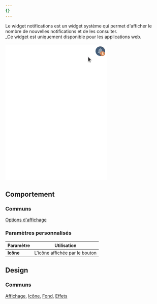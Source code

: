 ```yaml
---
{}
---
```

   
Le widget notifications est un widget système qui permet d'afficher le nombre de nouvelles notifications et de les consulter.   
_Ce widget est uniquement disponible pour les applications web.   
   
![](../../_assets/images/designer/widget_notifications.gif)   
   
## Comportement   
   
### Communs   
   
[Options d'affichage](../../04%20-%20Cr%C3%A9er%20votre%20UI/3%20-%20Les%20widgets.md#options-d'affichage)   
   
### Paramètres personnalisés   
   
| Paramètre | Utilisation                    |   
| --------- | ------------------------------ |   
| **Icône** | L'icône affichée par le bouton |   
   
## Design   
   
### Communs   
   
[Affichage](../../04%20-%20Cr%C3%A9er%20votre%20UI/3%20-%20Les%20widgets.md#affichage), [Icône](../../04%20-%20Cr%C3%A9er%20votre%20UI/3%20-%20Les%20widgets.md#icône), [Fond](../../04%20-%20Cr%C3%A9er%20votre%20UI/3%20-%20Les%20widgets.md#fond), [Effets](../../04%20-%20Cr%C3%A9er%20votre%20UI/3%20-%20Les%20widgets.md#effets)